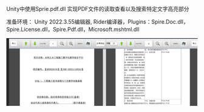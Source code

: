 Unity中使用Sprie.pdf.dll 实现PDF文件的读取查看以及搜索特定文字高亮部分 

准备环境： Unity 2022.3.55编辑器, Rider编译器，Plugins：Spire.Doc.dll，Spire.License.dll，Spire.Pdf.dll，Microsoft.mshtml.dll


![image](https://github.com/SlienceLove/UnityPdfTools/blob/main/Src/9c3f12fa-44de-4770-a4aa-8511af36421f.png)


